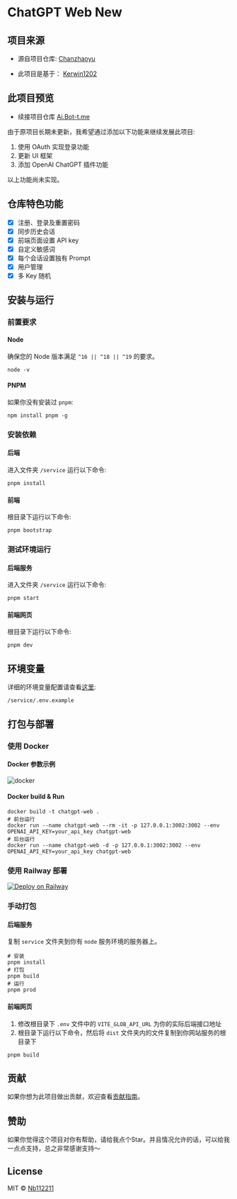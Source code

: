# ChatGPT Web New
## 项目来源
- 源自项目仓库: [Chanzhaoyu](https://github.com/Chanzhaoyu/chatgpt-web)

- 此项目是基于： [Kerwin1202](https://github.com/Kerwin1202/chatgpt-web)

## 此项目预览 

- 续接项目仓库 [Ai.Bot-t.me](https://ai.bot-t.me)

由于原项目长期未更新，我希望通过添加以下功能来继续发展此项目:
1. 使用 OAuth 实现登录功能
2. 更新 UI 框架
3. 添加 OpenAI ChatGPT 插件功能

以上功能尚未实现。


## 仓库特色功能
- [x] 注册、登录及重置密码
- [x] 同步历史会话
- [x] 前端页面设置 API key
- [x] 自定义敏感词
- [x] 每个会话设置独有 Prompt
- [x] 用户管理
- [x] 多 Key 随机

## 安装与运行

### 前置要求

#### Node
确保您的 Node 版本满足 `^16 || ^18 || ^19` 的要求。
```plaintext
node -v
```

#### PNPM
如果你没有安装过 `pnpm`:
```plaintext
npm install pnpm -g
```

### 安装依赖

#### 后端
进入文件夹 `/service` 运行以下命令:
```plaintext
pnpm install
```

#### 前端
根目录下运行以下命令:
```plaintext
pnpm bootstrap
```

### 测试环境运行

#### 后端服务
进入文件夹 `/service` 运行以下命令:
```plaintext
pnpm start
```

#### 前端网页
根目录下运行以下命令:
```plaintext
pnpm dev
```

## 环境变量

详细的环境变量配置请查看[这里](#环境变量):
```plaintext
/service/.env.example
```

## 打包与部署

### 使用 Docker

#### Docker 参数示例
![docker](./docs/docker.png)

#### Docker build & Run
```plaintext
docker build -t chatgpt-web .
# 前台运行
docker run --name chatgpt-web --rm -it -p 127.0.0.1:3002:3002 --env OPENAI_API_KEY=your_api_key chatgpt-web
# 后台运行
docker run --name chatgpt-web -d -p 127.0.0.1:3002:3002 --env OPENAI_API_KEY=your_api_key chatgpt-web
```

### 使用 Railway 部署
[![Deploy on Railway](https://railway.app/button.svg)](https://railway.app/new/template/yytmgc)

### 手动打包

#### 后端服务
复制 `service` 文件夹到你有 `node` 服务环境的服务器上。
```plaintext
# 安装
pnpm install
# 打包
pnpm build
# 运行
pnpm prod
```

#### 前端网页
1. 修改根目录下 `.env` 文件中的 `VITE_GLOB_API_URL` 为你的实际后端接口地址
2. 根目录下运行以下命令，然后将 `dist` 文件夹内的文件复制到你网站服务的根目录下
```plaintext
pnpm build
```

## 贡献

如果你想为此项目做出贡献，欢迎查看[贡献指南](./CONTRIBUTING.md)。

## 赞助

如果你觉得这个项目对你有帮助，请给我点个Star。并且情况允许的话，可以给我一点点支持，总之非常感谢支持～

## License
MIT © [Nb112211](./license)